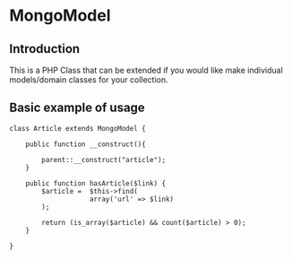 MongoModel
=============

## Introduction

This is a PHP Class that can be extended if you would like make individual models/domain classes for your collection.

## Basic example of usage

    class Article extends MongoModel {

        public function __construct(){

            parent::__construct("article");
        }

        public function hasArticle($link) {
            $article =  $this->find(
                        array('url' => $link)
            );

            return (is_array($article) && count($article) > 0);
        }

    }